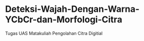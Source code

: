 # Deteksi-Wajah-Dengan-Warna-YCbCr-dan-Morfologi-Citra
Tugas UAS Matakuliah Pengolahan Citra Digitial
